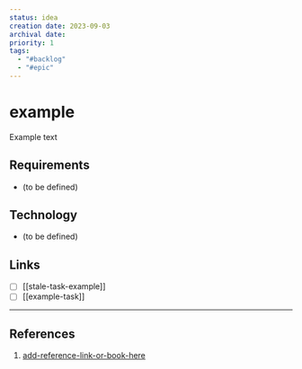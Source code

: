 ```yaml
---
status: idea
creation date: 2023-09-03
archival date:
priority: 1
tags:
  - "#backlog"
  - "#epic"
---
```

# example

Example text

## Requirements

* (to be defined)

## Technology

* (to be defined)

## Links

* [ ] [[stale-task-example]]
* [ ] [[example-task]]

---
## References

1. [add-reference-link-or-book-here]()
